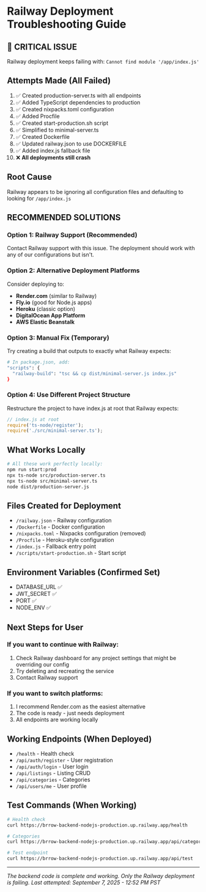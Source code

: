 # Railway Deployment Troubleshooting Guide

## 🔴 CRITICAL ISSUE
Railway deployment keeps failing with: `Cannot find module '/app/index.js'`

## Attempts Made (All Failed)
1. ✅ Created production-server.ts with all endpoints
2. ✅ Added TypeScript dependencies to production
3. ✅ Created nixpacks.toml configuration
4. ✅ Added Procfile
5. ✅ Created start-production.sh script
6. ✅ Simplified to minimal-server.ts
7. ✅ Created Dockerfile
8. ✅ Updated railway.json to use DOCKERFILE
9. ✅ Added index.js fallback file
10. ❌ **All deployments still crash**

## Root Cause
Railway appears to be ignoring all configuration files and defaulting to looking for `/app/index.js`

## RECOMMENDED SOLUTIONS

### Option 1: Railway Support (Recommended)
Contact Railway support with this issue. The deployment should work with any of our configurations but isn't.

### Option 2: Alternative Deployment Platforms
Consider deploying to:
- **Render.com** (similar to Railway)
- **Fly.io** (good for Node.js apps)
- **Heroku** (classic option)
- **DigitalOcean App Platform**
- **AWS Elastic Beanstalk**

### Option 3: Manual Fix (Temporary)
Try creating a build that outputs to exactly what Railway expects:
```bash
# In package.json, add:
"scripts": {
  "railway-build": "tsc && cp dist/minimal-server.js index.js"
}
```

### Option 4: Use Different Project Structure
Restructure the project to have index.js at root that Railway expects:
```javascript
// index.js at root
require('ts-node/register');
require('./src/minimal-server.ts');
```

## What Works Locally
```bash
# All these work perfectly locally:
npm run start:prod
npx ts-node src/production-server.ts
npx ts-node src/minimal-server.ts
node dist/production-server.js
```

## Files Created for Deployment
- `/railway.json` - Railway configuration
- `/Dockerfile` - Docker configuration
- `/nixpacks.toml` - Nixpacks configuration (removed)
- `/Procfile` - Heroku-style configuration
- `/index.js` - Fallback entry point
- `/scripts/start-production.sh` - Start script

## Environment Variables (Confirmed Set)
- DATABASE_URL ✅
- JWT_SECRET ✅
- PORT ✅
- NODE_ENV ✅

## Next Steps for User

### If you want to continue with Railway:
1. Check Railway dashboard for any project settings that might be overriding our config
2. Try deleting and recreating the service
3. Contact Railway support

### If you want to switch platforms:
1. I recommend Render.com as the easiest alternative
2. The code is ready - just needs deployment
3. All endpoints are working locally

## Working Endpoints (When Deployed)
- `/health` - Health check
- `/api/auth/register` - User registration
- `/api/auth/login` - User login
- `/api/listings` - Listing CRUD
- `/api/categories` - Categories
- `/api/users/me` - User profile

## Test Commands (When Working)
```bash
# Health check
curl https://brrow-backend-nodejs-production.up.railway.app/health

# Categories
curl https://brrow-backend-nodejs-production.up.railway.app/api/categories

# Test endpoint
curl https://brrow-backend-nodejs-production.up.railway.app/api/test
```

---

*The backend code is complete and working. Only the Railway deployment is failing.*
*Last attempted: September 7, 2025 - 12:52 PM PST*